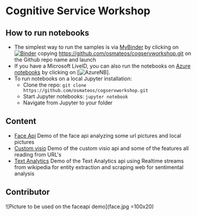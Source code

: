 # Cognitive Service Workshop


## How to run notebooks
* The simplest way to run the samples is via [MyBinder](https://mybinder.org) by clicking on [![Binder](https://mybinder.org/badge.svg)](https://mybinder.org/)
copying  https://github.com/osmateos/cogservworkshop.git on the Github repo name and launch
* If you have a Microsoft LiveID, you can also run the notebooks on [Azure notebooks](https://notebooks.azure.com) by clicking on [![AzureNB](https://notebooks.azure.com/launch.png)].
* To run notebooks on a local Jupyter installation:
    * Clone the repo: `git clone https://github.com/osmateos/cogservworkshop.git`
    * Start Jupyter notebooks: `jupyter notebook`
    * Navigate from Jupyter to your folder

## Content
- [Face Api](FaceAPIbinder.ipynb)
Demo of the face api analyzing some url pictures and local pictures
- [Custom visio](VisionAPIbinder.ipynb)
Demo of the custom visio api and some of the features all reading from URL's 
- [Text Analytics](wikianalyticsbinder.ipynb)
Demo of the Text Analytics api using Realtime streams from wikipedia for entity extraction and scraping web for sentimental analysis

## Contributor
![Picture to be used on the faceapi demo](face.jpg =100x20)